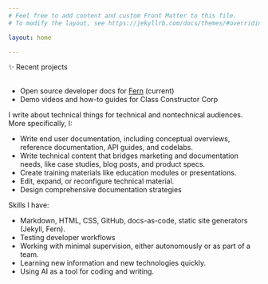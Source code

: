 ```yaml
---
# Feel free to add content and custom Front Matter to this file.
# To modify the layout, see https://jekyllrb.com/docs/themes/#overriding-theme-defaults

layout: home

---
```


<div class="homepage-highlight">
  <span class="highlight-label">✨ Recent projects</span>
  <h2></h2>
  <p><ul>
  <li>Open source developer docs for <a href="https://buildwithfern.com/">Fern</a> (current)</li>
  <li>Demo videos and how-to guides for Class Constructor Corp</li>
  </ul>
  </p>
</div>

I write about technical things for technical and nontechnical audiences. More specifically, I:

*   Write end user documentation, including conceptual overviews, reference documentation, API guides, and codelabs.
*   Write technical content that bridges marketing and documentation needs, like case studies, blog posts, and product specs.
*   Create training materials like education modules or presentations.
*   Edit, expand, or reconfigure technical material.
*   Design comprehensive documentation strategies

Skills I have:

*   Markdown, HTML, CSS, GitHub, docs-as-code, static site generators (Jekyll, Fern).
*   Testing developer workflows
*   Working with minimal supervision, either autonomously or as part of a team. 
*   Learning new information and new technologies quickly.
*   Using AI as a tool for coding and writing.

<script data-goatcounter="https://dlog.goatcounter.com/count"
        async src="//gc.zgo.at/count.js"></script>
